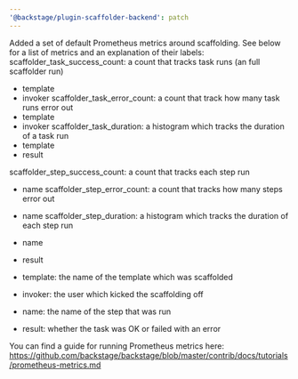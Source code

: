 ```yaml
---
'@backstage/plugin-scaffolder-backend': patch
---
```


Added a set of default Prometheus metrics around scaffolding. See below for a list of metrics and an explanation of their labels:
scaffolder_task_success_count: a count that tracks task runs (an full scaffolder run)
 - template
 - invoker
scaffolder_task_error_count: a count that track how many task runs error out
 - template
 - invoker
scaffolder_task_duration: a histogram which tracks the duration of a task run
 - template
 - result

scaffolder_step_success_count: a count that tracks each step run
 - name
 scaffolder_step_error_count: a count that tracks how many steps error out
 - name
 scaffolder_step_duration: a histogram which tracks the duration of each step run
 - name
 - result

 - template: the name of the template which was scaffolded
 - invoker: the user which kicked the scaffolding off
 - name: the name of the step that was run
 - result: whether the task was OK or failed with an error

You can find a guide for running Prometheus metrics here: https://github.com/backstage/backstage/blob/master/contrib/docs/tutorials/prometheus-metrics.md